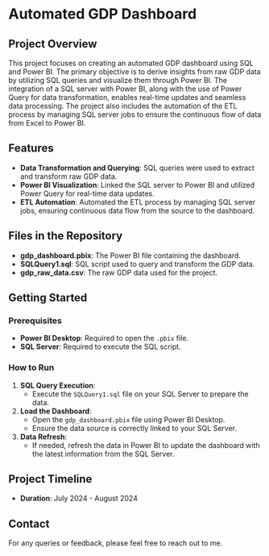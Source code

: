 # Automated GDP Dashboard

## Project Overview
This project focuses on creating an automated GDP dashboard using SQL and Power BI. The primary objective is to derive insights from raw GDP data by utilizing SQL queries and visualize them through Power BI. The integration of a SQL server with Power BI, along with the use of Power Query for data transformation, enables real-time updates and seamless data processing. The project also includes the automation of the ETL process by managing SQL server jobs to ensure the continuous flow of data from Excel to Power BI.

## Features
- **Data Transformation and Querying**: SQL queries were used to extract and transform raw GDP data.
- **Power BI Visualization**: Linked the SQL server to Power BI and utilized Power Query for real-time data updates.
- **ETL Automation**: Automated the ETL process by managing SQL server jobs, ensuring continuous data flow from the source to the dashboard.

## Files in the Repository
- **gdp_dashboard.pbix**: The Power BI file containing the dashboard.
- **SQLQuery1.sql**: SQL script used to query and transform the GDP data.
- **gdp_raw_data.csv**: The raw GDP data used for the project.

## Getting Started
### Prerequisites
- **Power BI Desktop**: Required to open the `.pbix` file.
- **SQL Server**: Required to execute the SQL script.

### How to Run
1. **SQL Query Execution**:
   - Execute the `SQLQuery1.sql` file on your SQL Server to prepare the data.
2. **Load the Dashboard**:
   - Open the `gdp_dashboard.pbix` file using Power BI Desktop.
   - Ensure the data source is correctly linked to your SQL Server.
3. **Data Refresh**:
   - If needed, refresh the data in Power BI to update the dashboard with the latest information from the SQL Server.

## Project Timeline
- **Duration**: July 2024 - August 2024

## Contact
For any queries or feedback, please feel free to reach out to me.
